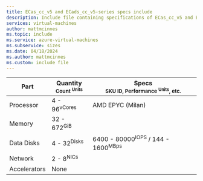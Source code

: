 ```yaml
---
title: ECas_cc_v5 and ECads_cc_v5-series specs include
description: Include file containing specifications of ECas_cc_v5 and ECads_cc_v5-series VM sizes.
services: virtual-machines
author: mattmcinnes
ms.topic: include
ms.service: azure-virtual-machines
ms.subservice: sizes
ms.date: 04/18/2024
ms.author: mattmcinnes
ms.custom: include file
---
```

| Part | Quantity <br><sup>Count <sup>Units | Specs <br><sup>SKU ID, Performance <sup>Units</sup>, etc.  |
|---|---|---|
| Processor        | 4 - 96<sup>vCores    | AMD EPYC (Milan) |
| Memory           | 32 - 672<sup>GiB      |                                                 |
| Data Disks       | 4 - 32<sup>Disks     | 6400 - 80000<sup>IOPS</sup> / 144 - 1600<sup>MBps  |
| Network          | 2 - 8<sup>NICs       |                                                    |
| Accelerators     | None                 |                                                 |
